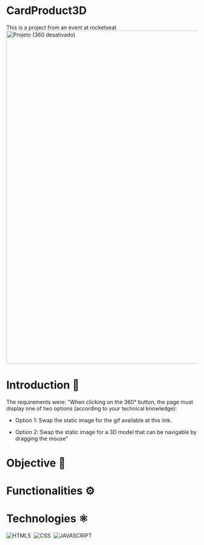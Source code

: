 # CardProduct3D
This is a project from an event at rocketseat
<img width="875" alt="Projeto (360 desativado)" src="https://user-images.githubusercontent.com/99215787/212143176-1cab14a1-128f-4757-8b30-a6a08f4cbf0a.png">

# Introduction 🚀
The requirements were: 
"When clicking on the 360° button, the page must display one of two options (according to your technical knowledge):

- Option 1: Swap the static image for the gif available at this link.

- Option 2: Swap the static image for a 3D model that can be navigable by dragging the mouse"

# Objective 🥤

# Functionalities ⚙️

# Technologies ⚛️
![HTML5](https://img.shields.io/badge/-HTML-0D1117?style=for-the-badge&logo=HTML5&labelColor=0D1117)&nbsp;
![CSS](https://img.shields.io/badge/-CSS-0D1117?style=for-the-badge&logo=CSS&labelColor=0D1117)&nbsp;
![JAVASCRIPT](https://img.shields.io/badge/-JavaScript-0D1117?style=for-the-badge&logo=javascript&labelColor=0D1117)&nbsp;
